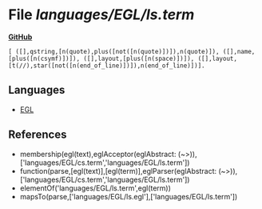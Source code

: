 # File _languages/EGL/ls.term_
**[GitHub](https://github.com/softlang/yas/blob/master/languages/EGL/ls.term)**
```
[ ([],qstring,[n(quote),plus([not([n(quote)])]),n(quote)]), ([],name,[plus([n(csymf)])]), ([],layout,[plus([n(space)])]), ([],layout,[t(//),star([not([n(end_of_line)])]),n(end_of_line)])].
```

## Languages
* [EGL](../languages/EGL.md)

## References
* membership(egl(text),eglAcceptor(eglAbstract: (~>)),['languages/EGL/cs.term','languages/EGL/ls.term'])
* function(parse,[egl(text)],[egl(term)],eglParser(eglAbstract: (~>)),['languages/EGL/cs.term','languages/EGL/ls.term'])
* elementOf('languages/EGL/ls.term',egl(term))
* mapsTo(parse,['languages/EGL/ls.egl'],['languages/EGL/ls.term'])

